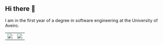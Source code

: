 ## Hi there 👋


<p>I am in the first year of a degree in software engineering at the University of Aveiro.</p>
<table style="border: none; border-collapse: collapse;">
  <tr>
    <td>
      <img src="https://github-readme-stats.vercel.app/api?username=martimgil&show_icons=true"><img>
    </td>
    <td>
        <img src="https://github-readme-stats.vercel.app/api/top-langs/?username=martimgil&layout=donut"></img>
    </td>
  </tr>
</table>
